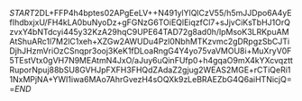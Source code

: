 $START$2DL+FFP4h4bptes02APgEeLV++N491ylYlQlCzV55/h5mJJDpo6A4yEfIhdbxjxU/FH4kLA0buNyoDz+gFGNzG6TOiEQlEiqzfCl7+sJjvCiKsTbHJ1OrQzvxY4bNTdcyi445y32KzA29hqC9UPE64TAD72g8ad0h/lpMsoK3LRKpuAMAtShuARc1l7M2lC1xeh+XZGw2AWUDu4Pzl0NbhMTKzvmc2gDRpgzSbCJTiDjhJHzmVriOzCSnqpr3ooj3KeK1fDLoaRngG4Y4yo75vaVMOU8i+MuXryV0F5TEstVtx0gVH7N9MEAtmN4JxO/aJuy6uQinFUfp0+h4gqaO9mX4kYXcvqzttRuporNpuj88bSU8GVHJpFXFH3FHQdZAdaZ2gjug2WEAS2MGE+rCTiQeRi11NxMPjNA+YWI1iwa6MAo7AhrGvezH4sOQXk9zLeBRAEZbG4Q6aiHTNicjQ==$END$